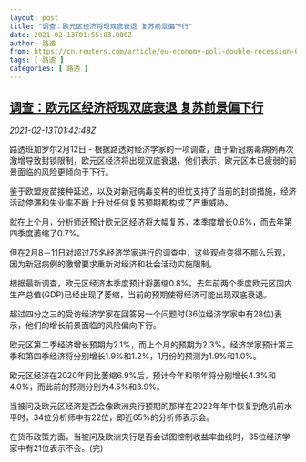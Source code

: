 ```yaml
---
layout: post
title: "调查：欧元区经济将现双底衰退 复苏前景偏下行"
date: 2021-02-13T01:55:03.000Z
author: 路透
from: https://cn.reuters.com/article/eu-economy-poll-double-recession-0213-idCNKBS2AD01P
tags: [ 路透 ]
categories: [ 路透 ]
---
```

<!--1613181303000-->
[调查：欧元区经济将现双底衰退 复苏前景偏下行](https://cn.reuters.com/article/eu-economy-poll-double-recession-0213-idCNKBS2AD01P)
------

<div>
<div><i>2021-02-13T01:42:48Z</i></div><p>路透班加罗尔2月12日 - 根据路透对经济学家的一项调查，由于新冠病毒病例再次激增导致封锁限制，欧元区经济将出现双底衰退，他们表示，欧元区本已疲弱的前景面临的风险更倾向于下行。</p><p>鉴于欧盟疫苗接种延迟，以及对新冠病毒变种的担忧支持了当前的封锁措施，经济活动停滞和失业率不断上升对任何复苏预期都构成了严重威胁。</p><p>就在上个月，分析师还预计欧元区经济将大幅复苏，本季度增长0.6%，而去年第四季度萎缩了0.7%。</p><p>但在2月8－11日对超过75名经济学家进行的调查中，这些观点变得不那么乐观，因为新冠病例的激增要求重新对经济和社会活动实施限制。</p><p>根据最新调查，欧元区经济本季度预计将萎缩0.8%。去年前两个季度欧元区国内生产总值(GDP)已经出现了萎缩，当前的预期使得经济可能出现双底衰退。</p><p>超过四分之三的受访经济学家在回答另一个问题时(36位经济学家中有28位)表示，他们的增长前景面临的风险偏向下行。</p><p>欧元区第二季经济增长预期为2.1%，而上个月的预期为2.3%。经济学家预计第三季和第四季经济将分别增长1.9%和1.2%，1月份的预测为1.9%和1.0%。</p><p>欧元区经济在2020年同比萎缩6.9%后，预计今年和明年将分别增长4.3%和4.0%，而此前的预测分别为4.5%和3.9%。</p><p>当被问及欧元区经济是否会像欧洲央行预期的那样在2022年年中恢复到危机前水平时，34位分析师中有22位，即近65%的分析师表示会。</p><p>在货币政策方面，当被问及欧洲央行是否会试图控制收益率曲线时，35位经济学家中有21位表示不会。(完)</p>
</div>
